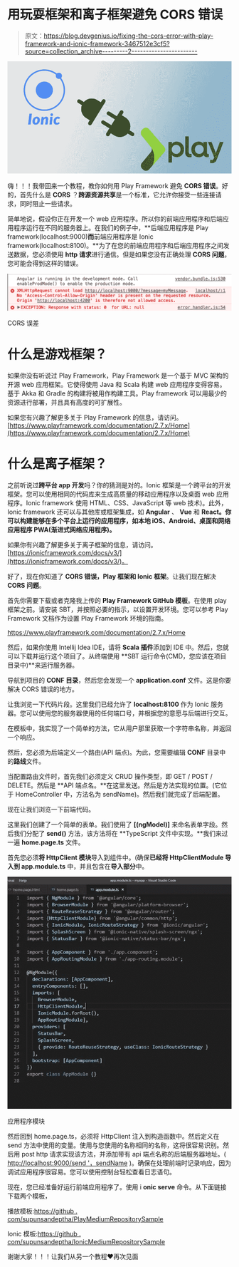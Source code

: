 # 用玩耍框架和离子框架避免 CORS 错误

> 原文：<https://blog.devgenius.io/fixing-the-cors-error-with-play-framework-and-ionic-framework-3467512e3cf5?source=collection_archive---------2----------------------->

![](img/bf9e9892e37f498a90c8487bc5673218.png)

嗨！！！我带回来一个教程，教你如何用 Play Framework 避免 **CORS 错误**。好的，首先什么是 **CORS** ？**跨源资源共享**是一个标准，它允许你接受一些连接请求，同时阻止一些请求。

简单地说，假设你正在开发一个 web 应用程序。所以你的前端应用程序和后端应用程序运行在不同的服务器上。在我们的例子中，**后端应用程序是 Play framework(localhost:9000)**而**前端应用程序是 Ionic framework(localhost:8100)。**为了在您的前端应用程序和后端应用程序之间发送数据，您必须使用 **http 请求**进行通信。但是如果您没有正确处理 **CORS 问题**，您可能会得到这样的错误。

![](img/dc5952ce2157d2bb3b92db6b4c23af6a.png)

CORS 误差

# 什么是游戏框架？

如果你没有听说过 Play Framework，Play Framework 是一个基于 MVC 架构的开源 web 应用框架。它使得使用 Java 和 Scala 构建 web 应用程序变得容易。基于 Akka 和 Gradle 的构建将被用作构建工具。Play framework 可以用最少的资源进行部署，并且具有高度的可扩展性。

如果您有兴趣了解更多关于 Play Framework 的信息，请访问。[https://www.playframework.com/documentation/2.7.x/Home](https://www.playframework.com/documentation/2.7.x/Home)

# 什么是离子框架？

之前听说过**跨平台 app 开发**吗？你的猜测是对的。Ionic 框架是一个跨平台的开发框架。您可以使用相同的代码库来生成高质量的移动应用程序以及桌面 web 应用程序。Ionic framework 使用 HTML、CSS、JavaScript 等 web 技术)。此外，Ionic framework 还可以与其他库或框架集成，如 **Angular** 、 **Vue** 和 **React。你可以构建能够在多个平台上运行的应用程序，如本地 iOS、Android、桌面和网络应用程序 PWA(渐进式网络应用程序)。**

如果你有兴趣了解更多关于离子框架的信息，请访问。[https://ionicframework.com/docs/v3/](https://ionicframework.com/docs/v3/)。

好了，现在你知道了 **CORS 错误，Play 框架和 Ionic 框架**。让我们现在解决 **CORS 问题**。

首先你需要下载或者克隆我上传的 **Play Framework GitHub 模板**。在使用 play 框架之前。请安装 SBT，并按照必要的指示，以设置开发环境。您可以参考 Play Framework 文档作为设置 Play Framework 环境的指南。

https://www.playframework.com/documentation/2.7.x/Home

然后，如果你使用 Intellij Idea IDE，请将 **Scala 插件**添加到 IDE 中。然后，您就可以下载并运行这个项目了。从终端使用 **SBT 运行命令(CMD，您应该在项目目录中)**来运行服务器。

导航到项目的 **CONF 目录**，然后您会发现一个 **application.conf** 文件。这是你要解决 CORS 错误的地方。

让我浏览一下代码片段。这里我们已经允许了 **localhost:8100** 作为 Ionic 服务器。您可以使用您的服务器使用的任何端口号，并根据您的意愿与后端进行交互。

在模板中，我实现了一个简单的方法，它从用户那里获取一个字符串名称，并返回一个响应。

然后，您必须为后端定义一个路由(API 端点)。为此，您需要编辑 **CONF** 目录中的**路线**文件。

当配置路由文件时，首先我们必须定义 CRUD 操作类型，即 GET / POST / DELETE。然后是 **API 端点名。**在这里发送。然后是方法实现的位置。(它位于 HomeController 中，方法名为 sendName)。然后我们就完成了后端配置。

现在让我们浏览一下前端代码。

这里我们创建了一个简单的表单。我们使用了 **[(ngModel)]** 来命名表单字段。然后我们分配了 **send()** 方法，该方法将在 **TypeScript 文件中实现。**我们来过一遍 **home.page.ts** 文件。

首先您必须**将 HttpClient 模块**导入到组件中。(确保**已经将 HttpClientModule 导入到 app.module.ts** 中，并且包含在**导入部分**中。

![](img/61df5ea7b0aadd3f73e95206be899723.png)

应用程序模块

然后回到 home.page.ts，必须将 HttpClient 注入到构造函数中。然后定义在 send 方法中使用的变量。使用与您使用的名称相同的名称，这将很容易识别。然后用 post http 请求实现该方法，并添加带有 api 端点名称的后端服务器地址。( [http://localhost:9000/send '，sendName](http://localhost:9000/send',sendName) )。确保在处理前端时记录响应，因为调试应用程序很容易。您可以使用控制台轻松查看日志语句。

现在，您已经准备好运行前端应用程序了。使用 i **onic serve** 命令。从下面链接下载两个模板，

播放模板:[https://github . com/supunsandeptha/PlayMediumRepositorySample](https://github.com/supunsandeeptha/PlayMediumRepositorySample)

Ionic 模板:[https://github . com/supunsandeptha/IonicMediumRepositorySample](https://github.com/supunsandeeptha/IonicMediumRepositorySample)

谢谢大家！！！让我们从另一个教程❤再次见面